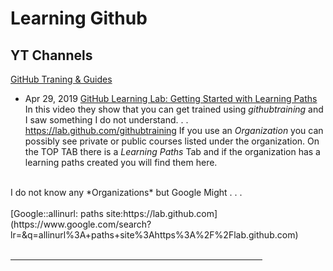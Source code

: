 # Learning Github

## YT Channels

[GitHub Traning & Guides](https://www.youtube.com/channel/UCP7RrmoueENv9TZts3HXXtw)
* Apr 29, 2019 [GitHub Learning Lab: Getting Started with Learning Paths](https://youtu.be/9fRETGPRqWM)<br>
 In this video they show that you can get trained using _githubtraining_ and I saw something I do not understand. . . <br>
 <https://lab.github.com/githubtraining>
 If you use an *Organization* you can possibly see private or public courses listed under the organization.
 On the TOP TAB there is a *Learning Paths* Tab and if the organization has a learning paths created you will find them here. <br>
 <br>
 I do not know any *Organizations* but Google Might . . . <br>
 <br>
 [Google::allinurl: paths site:https://lab.github.com](https://www.google.com/search?lr=&q=allinurl%3A+paths+site%3Ahttps%3A%2F%2Flab.github.com)<br>
 <br>
 <HR WIDTH="80%">
 <br>
 
 
